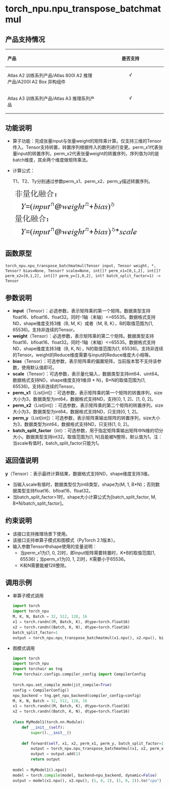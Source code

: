 # torch\_npu.npu\_transpose\_batchmatmul<a name="ZH-CN_TOPIC_0000002350565344"></a>

## 产品支持情况<a name="zh-cn_topic_0000002319693140_section8593133131718"></a>

<a name="zh-cn_topic_0000002319693140_table1659316316174"></a>
<table><thead align="left"><tr id="zh-cn_topic_0000002319693140_row2059343171716"><th class="cellrowborder" valign="top" width="57.99999999999999%" id="mcps1.1.3.1.1"><p id="zh-cn_topic_0000002319693140_p125930301711"><a name="zh-cn_topic_0000002319693140_p125930301711"></a><a name="zh-cn_topic_0000002319693140_p125930301711"></a><span id="zh-cn_topic_0000002319693140_ph12593183191719"><a name="zh-cn_topic_0000002319693140_ph12593183191719"></a><a name="zh-cn_topic_0000002319693140_ph12593183191719"></a>产品</span></p>
</th>
<th class="cellrowborder" align="center" valign="top" width="42%" id="mcps1.1.3.1.2"><p id="zh-cn_topic_0000002319693140_p18593639173"><a name="zh-cn_topic_0000002319693140_p18593639173"></a><a name="zh-cn_topic_0000002319693140_p18593639173"></a>是否支持</p>
</th>
</tr>
</thead>
<tbody><tr id="zh-cn_topic_0000002319693140_row859317311178"><td class="cellrowborder" valign="top" width="57.99999999999999%" headers="mcps1.1.3.1.1 "><p id="zh-cn_topic_0000002319693140_p1559312351715"><a name="zh-cn_topic_0000002319693140_p1559312351715"></a><a name="zh-cn_topic_0000002319693140_p1559312351715"></a><span id="zh-cn_topic_0000002319693140_ph6756134210183"><a name="zh-cn_topic_0000002319693140_ph6756134210183"></a><a name="zh-cn_topic_0000002319693140_ph6756134210183"></a><term id="zh-cn_topic_0000002319693140_zh-cn_topic_0000001312391781_term11962195213215"><a name="zh-cn_topic_0000002319693140_zh-cn_topic_0000001312391781_term11962195213215"></a><a name="zh-cn_topic_0000002319693140_zh-cn_topic_0000001312391781_term11962195213215"></a><term>Atlas A2 训练系列产品/Atlas 800I A2 推理产品/A200I A2 Box 异构组件</term></term></span></p>
</td>
<td class="cellrowborder" align="center" valign="top" width="42%" headers="mcps1.1.3.1.2 "><p id="zh-cn_topic_0000002319693140_p1559313317178"><a name="zh-cn_topic_0000002319693140_p1559313317178"></a><a name="zh-cn_topic_0000002319693140_p1559313317178"></a>√</p>
</td>
</tr>
<tr id="zh-cn_topic_0000002319693140_row294304412306"><td class="cellrowborder" valign="top" width="57.99999999999999%" headers="mcps1.1.3.1.1 "><p id="zh-cn_topic_0000002319693140_p49437440302"><a name="zh-cn_topic_0000002319693140_p49437440302"></a><a name="zh-cn_topic_0000002319693140_p49437440302"></a><span id="zh-cn_topic_0000002319693140_ph19280164145411"><a name="zh-cn_topic_0000002319693140_ph19280164145411"></a><a name="zh-cn_topic_0000002319693140_ph19280164145411"></a><term id="zh-cn_topic_0000002319693140_zh-cn_topic_0000001312391781_term1253731311225"><a name="zh-cn_topic_0000002319693140_zh-cn_topic_0000001312391781_term1253731311225"></a><a name="zh-cn_topic_0000002319693140_zh-cn_topic_0000001312391781_term1253731311225"></a><term>Atlas A3 训练系列产品/Atlas A3 推理系列产品</term></term></span></p>
</td>
<td class="cellrowborder" align="center" valign="top" width="42%" headers="mcps1.1.3.1.2 "><p id="zh-cn_topic_0000002319693140_p8877121915317"><a name="zh-cn_topic_0000002319693140_p8877121915317"></a><a name="zh-cn_topic_0000002319693140_p8877121915317"></a>√</p>
</td>
</tr>
</tbody>
</table>

## 功能说明<a name="zh-cn_topic_0000002319693140_section14441124184110"></a>

-   算子功能：完成张量input与张量weight的矩阵乘计算。仅支持三维的Tensor传入。Tensor支持转置，转置序列根据传入的数列进行变更。perm\_x1代表张量input的转置序列，perm\_x2代表张量weight的转置序列，序列值为0的是batch维度，其余两个维度做矩阵乘法。
-   计算公式：

    T1、T2、Ty分别通过参数perm\_x1、perm\_x2、perm\_y描述转置序列。

    ![](figures/zh-cn_formulaimage_0000002328618340.png)

## 函数原型<a name="zh-cn_topic_0000002319693140_section45077510411"></a>

```
torch_npu.npu_transpose_batchmatmul(Tensor input, Tensor weight, *, Tensor? bias=None, Tensor? scale=None, int[]? perm_x1=[0,1,2], int[]? perm_x2=[0,1,2], int[]? perm_y=[1,0,2], int? batch_split_factor=1) -> Tensor
```

## 参数说明<a name="zh-cn_topic_0000002319693140_section112637109429"></a>

-   **input**（Tensor）：必选参数，表示矩阵乘的第一个矩阵。数据类型支持float16、bfloat16、float32。同时-1轴（末轴）<=65535。数据格式支持ND，shape维度支持3维（B, M, K）或者（M, B, K），B的取值范围为\[1, 65536\)。支持非连续的Tensor。
-   **weight**（Tensor）：必选参数，表示矩阵乘的第二个矩阵。数据类型支持float16、bfloat16、float32。同时-1轴（末轴）<=65535。数据格式支持ND，shape维度支持3维（B, K, N），N的取值范围为\[1, 65536\)。支持非连续的Tensor。weight的Reduce维度需要与input的Reduce维度大小相等。
-   **bias**（Tensor）：可选参数，表示矩阵乘的偏置矩阵，当前版本暂不支持该参数，使用默认值即可。
-   **scale**（Tensor）：可选参数，表示量化输入，数据类型支持int64、uint64。数据格式支持ND，shape维度支持1维\(B \* N\)，B\*N的取值范围为\[1, 65536\)。支持非连续的Tensor。
-   **perm\_x1**（List\[int\]）：可选参数，表示矩阵乘的第一个矩阵的转置序列，size大小为3，数据类型为int64，数据格式支持ND，支持\[0, 1, 2\]、\[1, 0, 2\]。
-   **perm\_x2**（List\[int\]）：可选参数，表示矩阵乘的第二个矩阵的转置序列，size大小为3，数据类型为int64，数据格式支持ND，只支持\[0, 1, 2\]。
-   **perm\_y**（List\[int\]）：可选参数，表示矩阵乘输出矩阵的转置序列，size大小为3，数据类型为int64，数据格式支持ND，只支持\[1, 0, 2\]。
-   **batch\_split\_factor**（int）：可选参数，用于指定矩阵乘输出矩阵中N维的切分大小。数据类型支持int32。取值范围为\[1, N\]且能被N整除，默认值为1。注：当scale有值时，batch\_split\_factor只能为1。

## 返回值说明<a name="zh-cn_topic_0000002319693140_section22231435517"></a>

**y**（Tensor）：表示最终计算结果，数据格式支持ND，shape维度支持3维。

-   当输入scale有值时，数据类型仅为int8类型，shape为\(M, 1, B\*N\)；否则数据类型支持float16、bfloat16、float32。
-   当batch\_split\_factor\>1时，shape大小计算公式为\[batch\_split\_factor, M, B\*N/batch\_split\_factor\]。

## 约束说明<a name="zh-cn_topic_0000002319693140_section12345537164214"></a>

-   该接口支持推理场景下使用。
-   该接口支持单算子模式和图模式（PyTorch 2.1版本）。
-   输入参数Tensor中shape使用的变量说明：
    -   当perm\_x1为\[1, 0, 2\]时，即input矩阵需要转置时，K\*B的取值范围\[1, 65536\)；当perm\_x1为\[0, 1, 2\]时，K需要小于65536。
    -   K和N需要能被128整除。

## 调用示例<a name="zh-cn_topic_0000002319693140_section14459801435"></a>

-   单算子模式调用

    ```python
    import torch
    import torch_npu
    M, K, N, Batch = 32, 512, 128, 16
    x1 = torch.randn((M, Batch, K), dtype=torch.float16)
    x2 = torch.randn((Batch, K, N), dtype=torch.float16)
    batch_split_factor=1
    output = torch_npu.npu_transpose_batchmatmul(x1.npu(), x2.npu(), bias=None, scale=None, perm_x1=(1,0,2), perm_x2=(0,1,2), perm_y=(1,0,2), batch_split_factor=batch_split_factor)
    ```

-   图模式调用

    ```python
    import torch
    import torch_npu
    import torchair as tng
    from torchair.configs.compiler_config import CompilerConfig
    
    torch.npu.set_compile_mode(jit_compile=True)
    config = CompilerConfig()
    npu_backend = tng.get_npu_backend(compiler_config=config)
    M, K, N, Batch = 32, 512, 128, 16
    x1 = torch.randn((M, Batch, K), dtype=torch.float16)
    x2 = torch.randn((Batch, K, N), dtype=torch.float16)
    
    class MyModel1(torch.nn.Module):
        def __init__(self):
            super().__init__()
    
        def forward(self, x1, x2, perm_x1, perm_y, batch_split_factor=1):
            output = torch_npu.npu_transpose_batchmatmul(x1, x2, perm_x1=perm_x1, perm_y=perm_y, batch_split_factor=batch_split_factor)
            output = output.add(1)
            return output
    
    model = MyModel1().npu()
    model = torch.compile(model, backend=npu_backend, dynamic=False)
    output = model(x1.npu(), x2.npu(), (1, 0, 2), (1, 0, 2)).to("cpu")
    ```

